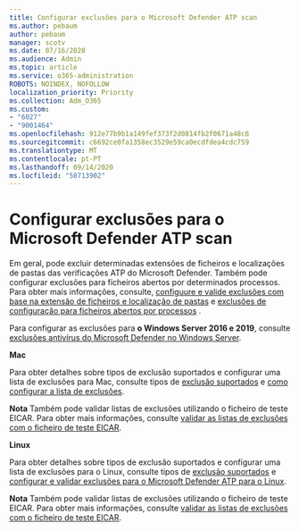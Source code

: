 ```yaml
---
title: Configurar exclusões para o Microsoft Defender ATP scan
ms.author: pebaum
author: pebaum
manager: scotv
ms.date: 07/16/2020
ms.audience: Admin
ms.topic: article
ms.service: o365-administration
ROBOTS: NOINDEX, NOFOLLOW
localization_priority: Priority
ms.collection: Adm_O365
ms.custom:
- "6027"
- "9001464"
ms.openlocfilehash: 912e77b9b1a149fef373f2d0814fb2f0671a48c6
ms.sourcegitcommit: c6692ce0fa1358ec3529e59ca0ecdfdea4cdc759
ms.translationtype: MT
ms.contentlocale: pt-PT
ms.lasthandoff: 09/14/2020
ms.locfileid: "50713902"
---
```

# <a name="configuring-exclusions-for-microsoft-defender-atp-scan"></a>Configurar exclusões para o Microsoft Defender ATP scan

Em geral, pode excluir determinadas extensões de ficheiros e localizações de pastas das verificações ATP do Microsoft Defender. Também pode configurar exclusões para ficheiros abertos por determinados processos. Para obter mais informações, consulte, [configuure e valide exclusões com base na extensão de ficheiros e localização de pastas](https://docs.microsoft.com/windows/security/threat-protection/microsoft-defender-antivirus/configure-extension-file-exclusions-microsoft-defender-antivirus) e [exclusões de configuração para ficheiros abertos por processos](https://docs.microsoft.com/windows/security/threat-protection/microsoft-defender-antivirus/configure-process-opened-file-exclusions-microsoft-defender-antivirus) .

Para configurar as exclusões para  **o Windows Server 2016 e 2019**, consulte [exclusões antivírus do Microsoft Defender no Windows Server](https://docs.microsoft.com/windows/security/threat-protection/microsoft-defender-antivirus/configure-server-exclusions-microsoft-defender-antivirus).

**Mac**

Para obter detalhes sobre tipos de exclusão suportados e configurar uma lista de exclusões para Mac, consulte tipos de [exclusão suportados](https://docs.microsoft.com/windows/security/threat-protection/microsoft-defender-atp/mac-exclusions#supported-exclusion-types) e [como configurar a lista de exclusões](https://docs.microsoft.com/windows/security/threat-protection/microsoft-defender-atp/mac-exclusions#how-to-configure-the-list-of-exclusions).

**Nota** Também pode validar listas de exclusões utilizando o ficheiro de teste EICAR. Para obter mais informações, consulte [validar as listas de exclusões com o ficheiro de teste EICAR](https://docs.microsoft.com/windows/security/threat-protection/microsoft-defender-atp/mac-exclusions#validate-exclusions-lists-with-the-eicar-test-file). 

**Linux**

Para obter detalhes sobre tipos de exclusão suportados e configurar uma lista de exclusões para o Linux, consulte tipos de [exclusão suportados](https://docs.microsoft.com/windows/security/threat-protection/microsoft-defender-atp/linux-exclusions#supported-exclusion-types) e [configurar e validar exclusões para o Microsoft Defender ATP para o Linux](https://docs.microsoft.com/windows/security/threat-protection/microsoft-defender-atp/linux-exclusions).

**Nota** Também pode validar listas de exclusões utilizando o ficheiro de teste EICAR. Para obter mais informações, consulte [validar as listas de exclusões com o ficheiro de teste EICAR](https://docs.microsoft.com/windows/security/threat-protection/microsoft-defender-atp/linux-exclusions#validate-exclusions-lists-with-the-eicar-test-file). 